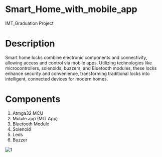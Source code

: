 # Smart_Home_with_mobile_app
IMT_Graduation Project

# Description
Smart home locks combine electronic components and connectivity, allowing access and control via mobile apps. Utilizing technologies like microcontrollers, solenoids, buzzers, and Bluetooth modules, these locks enhance security and convenience, transforming traditional locks into intelligent, connected devices for modern homes.

# Components
1. Atmga32 MCU
2. Mobile app (MIT App)
3. Bluetooth Module
4. Solenoid
5. Leds
6. Buzzer

![1](https://github.com/Ali-Alrefaee/Smart_Door_Lock_with_mobile_app/assets/138380690/78adf17e-6fd2-4cb3-9a3e-523b723a0ec8)
